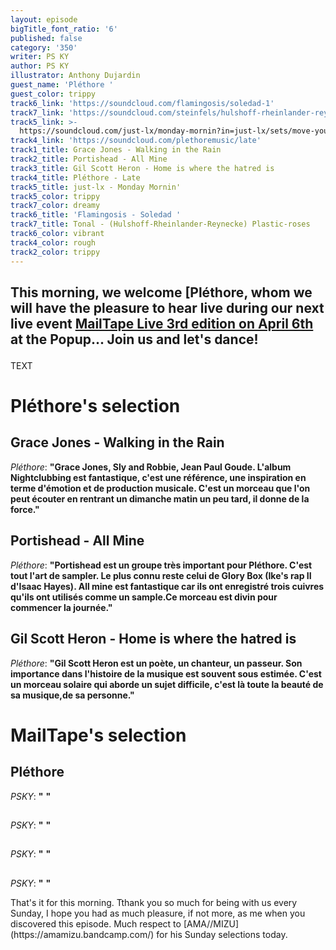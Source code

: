 ```yaml
---
layout: episode
bigTitle_font_ratio: '6'
published: false
category: '350'
writer: PS KY
author: PS KY
illustrator: Anthony Dujardin
guest_name: 'Pléthore '
guest_color: trippy
track6_link: 'https://soundcloud.com/flamingosis/soledad-1'
track7_link: 'https://soundcloud.com/steinfels/hulshoff-rheinlander-reynecke-plastic-roses'
track5_link: >-
  https://soundcloud.com/just-lx/monday-mornin?in=just-lx/sets/move-your-mind-free-your-body
track4_link: 'https://soundcloud.com/plethoremusic/late'
track1_title: Grace Jones - Walking in the Rain
track2_title: Portishead - All Mine
track3_title: Gil Scott Heron - Home is where the hatred is
track4_title: Pléthore - Late
track5_title: just-lx - Monday Mornin'
track5_color: trippy
track7_color: dreamy
track6_title: 'Flamingosis - Soledad '
track7_title: Tonal - (Hulshoff-Rheinlander-Reynecke) Plastic-roses
track6_color: vibrant
track4_color: rough
track2_color: trippy
---
```

## <p id="introduction">This morning, we welcome [Pléthore, whom we will have the pleasure to hear live during our next live event [MailTape Live 3rd edition on April 6th](https://www.helloasso.com/associations/mailtape/evenements/mailtape-live-3) at the Popup... Join us and let's dance!</p>

TEXT 


# Pléthore's selection

## Grace Jones - Walking in the Rain
_Pléthore_: **"**Grace Jones, Sly and Robbie, Jean Paul Goude. L'album Nightclubbing est fantastique, c'est une référence, une inspiration en terme d'émotion et de production musicale.
C'est un morceau que l'on peut écouter en rentrant un dimanche matin un peu tard, il donne de la force.**"**

## Portishead - All Mine
_Pléthore_: **"**Portishead est un groupe très important pour Pléthore. C'est tout l'art de sampler. Le plus connu reste celui de Glory Box (Ike's rap II d'Isaac Hayes). All mine est fantastique car ils ont enregistré trois cuivres qu'ils ont utilisés comme un sample.Ce morceau est divin pour commencer la journée.**"**

## Gil Scott Heron - Home is where the hatred is
_Pléthore_: **"**Gil Scott Heron est un poète, un chanteur, un passeur. Son importance dans l'histoire de la musique est souvent sous estimée. C'est un morceau solaire qui aborde un sujet difficile, c'est là toute la beauté de sa musique,de sa personne.**"**


# MailTape's selection

## Pléthore
_PSKY_: **"** **"**

## 
_PSKY_: **"** **"**

## 
_PSKY_: **"** **"**

## 
_PSKY_: **"** **"**


<p id="outroduction">That's it for this morning. Tthank you so much for being with us every Sunday, I hope you had as much pleasure, if not more, as me when you discovered this episode. Much respect to [AMA//MIZU](https://amamizu.bandcamp.com/) for his Sunday selections today.</p>

